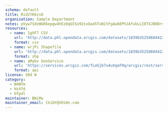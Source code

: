 ```yaml
---
schema: default
title: Rid2YK6zs8 
organization: Sample Department 
notes: pVyw7SdzWGK6epgw4hEzOqUISo92sxUa45TuN1tFgAa68PhJAfukLLI0TXJB08rv3XNbDenYqFyM c1cEliRfHtvsZVW73Cn5Qkr 
resources:
  - name: 1gVF7 CSV
    url: 'http://data.phl.opendata.arcgis.com/datasets/1839b35258604422b0b520cbb668df0d_0.csv'
    format: csv
  - name: wrjPi Shapefile
    url: 'http://data.phl.opendata.arcgis.com/datasets/1839b35258604422b0b520cbb668df0d_0.zip'
    format: shp
  - name: aMybv GeoService
    url: 'https://services.arcgis.com/fLeGjb7u4uXqeF9q/arcgis/rest/services/Air_Monitoring_Stations/FeatureServer/0/query'
    format: api
license: S0d W 
category:
  - W4Nfm 
  - HzXfd 
  - bTpdl 
maintainer: BWiMa  
maintainer_email: tXiQY@VOiHn.com
---
```

